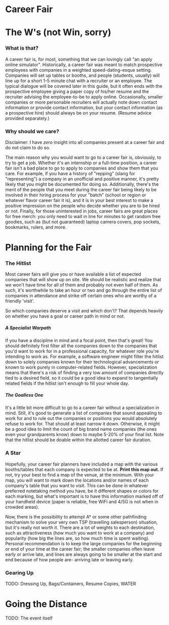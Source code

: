 # Career Fair

# The W's (not Win, sorry)

### What is that?

A career fair is, for most, something that we can lovingly call "an apply online simulator". Historically, a career fair was meant to match prospective employees with companies in a weighted speed-dating-esque setting. Companies will set up tables or booths, and people (students, usually) will line up for a short 1-5 minute chat with a recruiter or an employee. The typical dialogue will be covered later in this guide, but it often ends with the prospective employee giving a paper copy of his/her resume and the recruiter advising the employee-to-be to apply online. Occasionally, smaller companies or more personable recruiters will actually note down contact information or provide contact information, but your contact information (as a prospective hire) should always be on your resume. (Resume advice provided separately.)

### Why should we care?

Disclaimer: I have *zero* insight into all companies present at a career fair and do not claim to do so.

The main reason why you would want to go to a career fair is, obviously, to try to get a job. Whether it's an internship or a full-time position, a career fair isn't a bad place to go to apply to companies and show them that you care. For example, if you have a history of "repping" (slang for "representing") a company in an unofficial and positive manner, it's pretty likely that you might be documented for doing so. Additionally, there's the merit of the people that you meet during the career fair being likely to be involved in their hiring process for your "batch" (school or region or whatever flavor career fair it is), and it is in your best interest to make a positive impression on the people who decide whether you are to be hired or not. Finally, for those uninterested in jobs, career fairs are great places for free merch: you only need to wait in line for minutes to get random free goodies, such as (but not guaranteed) laptop camera covers, pop sockets, bookmarks, rulers, and more.

# Planning for the Fair

### The Hitlist

Most career fairs will give you or have available a list of expected companies that will show up on site. We should be realistic and realize that we won't have time for all of them and probably not even half of them. As such, it's worthwhile to take an hour or two and go through the entire list of companies in attendance and strike off certain ones who are worthy of a friendly 'visit'.

So which companies deserve a visit and which don't? That depends heavily on whether you have a goal or career path in mind or not.

##### A Specialist Warpath

If you have a discipline in mind and a focal point, then that's great! You should definitely first filter all the companies down to the companies that you'd want to work for in a professional capacity, for whatever role you're intending to work as. For example, a software engineer might filter the hitlist down to solely companies known for their technological advancements or known to work purely in computer-related fields. However, specialization means that there's a risk of finding a very low amount of companies directly tied to a desired field, so it could be a good idea to expand to tangentially related fields if the hitlist isn't enough to fill your whole day.

##### The Goalless One

It's a little bit more difficult to go to a career fair without a specialization in mind. Still, it's good to generate a list of companies that sound appealing to work for and to rule out the companies or positions you would absolutely refuse to work for. That should at least narrow it down. Otherwise, it might be a good idea to limit the count of big brand name companies (the ones even your grandparents know) down to maybe 5-20% of your final list. Note that the hitlist should be doable within the allotted career fair duration.

### A Star

Hopefully, your career fair planners have included a map with the various booths/tables that each company is expected to be at. **Print this map out.** If not, try your best to find a map of the venue, at the minimum. With your map, you will want to mark down the locations and/or names of each company's table that you want to visit. This can be done in whatever preferred notetaking method you have, be it different shapes or colors for each marking, but what's important is to have this information marked off of your handheld device (paper is reliable, free WiFi and 4/5G is not when in crowded areas).

Now, there is the possibility to attempt A* or some other pathfinding mechanism to solve your very own TSP (travelling salesperson) situation, but it's really not worth it. There are a lot of weights to each destination, such as attractiveness (how much you want to work at a company) and popularity (how big the lines are, so how much time is spent waiting). Personal recommendation is to keep the large companies for the beginning or end of your time at the career fair; the smaller companies often leave early or arrive late, and lines are always going to be smaller at the start and end because of how people are- arriving late or leaving early.

### Gearing Up

TODO: Dressing Up, Bags/Containers, Resume Copies, WATER

# Going the Distance

TODO: The event itself
